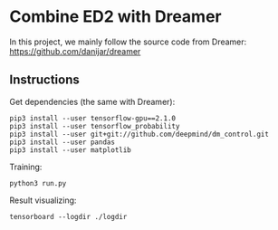 # Combine ED2 with Dreamer
In this project, we mainly follow the source code from Dreamer: https://github.com/danijar/dreamer


## Instructions

Get dependencies (the same with Dreamer):
```
pip3 install --user tensorflow-gpu==2.1.0
pip3 install --user tensorflow_probability
pip3 install --user git+git://github.com/deepmind/dm_control.git
pip3 install --user pandas
pip3 install --user matplotlib
```

Training:
```
python3 run.py
```

Result visualizing:
```
tensorboard --logdir ./logdir
```
